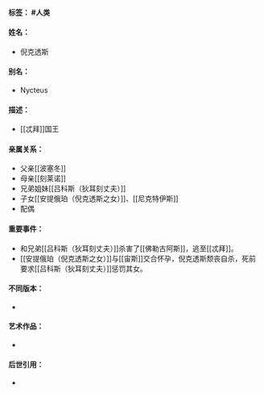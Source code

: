 #### 标签： #人类
#### 姓名：
- 倪克透斯
#### 别名：
- Nycteus
#### 描述：
- [[忒拜]]国王
#### 亲属关系：
- 父亲[[波塞冬]]
- 母亲[[刻莱诺]]
- 兄弟姐妹[[吕科斯（狄耳刻丈夫）]]
- 子女[[安提俄珀（倪克透斯之女）]]、[[尼克特伊斯]]
- 配偶
#### 重要事件：
- 和兄弟[[吕科斯（狄耳刻丈夫）]]杀害了[[佛勒古阿斯]]，逃至[[忒拜]]。
- [[安提俄珀（倪克透斯之女）]]与[[宙斯]]交合怀孕，倪克透斯颓丧自杀，死前要求[[吕科斯（狄耳刻丈夫）]]惩罚其女。
#### 不同版本：
- 
#### 艺术作品：
- 
#### 后世引用：
- 